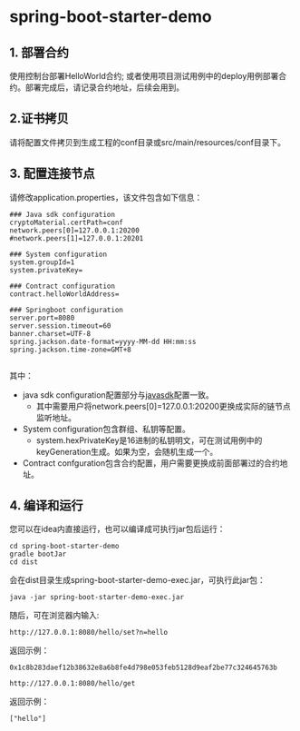 # spring-boot-starter-demo


## 1. 部署合约
使用控制台部署HelloWorld合约; 或者使用项目测试用例中的deploy用例部署合约。部署完成后，请记录合约地址，后续会用到。

## 2.证书拷贝
请将配置文件拷贝到生成工程的conf目录或src/main/resources/conf目录下。

## 3. 配置连接节点
请修改application.properties，该文件包含如下信息：
```
### Java sdk configuration
cryptoMaterial.certPath=conf
network.peers[0]=127.0.0.1:20200
#network.peers[1]=127.0.0.1:20201

### System configuration
system.groupId=1
system.privateKey=

### Contract configuration
contract.helloWorldAddress=

### Springboot configuration
server.port=8080
server.session.timeout=60
banner.charset=UTF-8
spring.jackson.date-format=yyyy-MM-dd HH:mm:ss
spring.jackson.time-zone=GMT+8


```
其中：
- java sdk configuration配置部分与[javasdk](https://fisco-bcos-documentation.readthedocs.io/zh_CN/latest/docs/sdk/java_sdk/configuration.html)配置一致。
    * 其中需要用户将network.peers[0]=127.0.0.1:20200更换成实际的链节点监听地址。
- System configuration包含群组、私钥等配置。
    * system.hexPrivateKey是16进制的私钥明文，可在测试用例中的keyGeneration生成。如果为空，会随机生成一个。
- Contract confguration包含合约配置，用户需要更换成前面部署过的合约地址。


## 4. 编译和运行
您可以在idea内直接运行，也可以编译成可执行jar包后运行：

```
cd spring-boot-starter-demo
gradle bootJar
cd dist
```
会在dist目录生成spring-boot-starter-demo-exec.jar，可执行此jar包：
```
java -jar spring-boot-starter-demo-exec.jar
```
随后，可在浏览器内输入:
```
http://127.0.0.1:8080/hello/set?n=hello
```
返回示例：
```
0x1c8b283daef12b38632e8a6b8fe4d798e053feb5128d9eaf2be77c324645763b
```

```
http://127.0.0.1:8080/hello/get
```
返回示例：
```
["hello"]
```